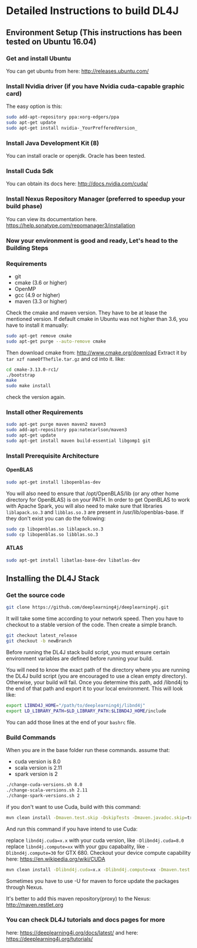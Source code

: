 # Detailed Instructions to build DL4J

## Environment Setup (This instructions has been tested on Ubuntu 16.04)

### Get and install Ubuntu

You can get ubuntu from here: http://releases.ubuntu.com/

### Install Nvidia driver (if you have Nvidia cuda-capable graphic card)

The easy option is this:

```bash
sudo add-apt-repository ppa:xorg-edgers/ppa
sudo apt-get update
sudo apt-get install nvidia-_YourPrefferedVersion_
```

### Install Java Development Kit (8)

You can install oracle or openjdk. Oracle has been tested.

### Install Cuda Sdk

You can obtain its docs here: http://docs.nvidia.com/cuda/

### Install Nexus Repository Manager (preferred to speedup your build phase)

You can view its documentation here. https://help.sonatype.com/repomanager3/installation

### Now your environment is good and ready, Let's head to the Building Steps

### Requirements

- git
- cmake (3.6 or higher)
- OpenMP
- gcc (4.9 or higher)
- maven (3.3 or higher)

Check the cmake and maven version. They have to be at lease the mentioned version. If default cmake in Ubuntu was not higher than 3.6, you have to install it manually:

```bash
sudo apt-get remove cmake
sudo apt-get purge --auto-remove cmake
```

Then download cmake from: http://www.cmake.org/download Extract it by `tar xzf nameOfThefile.tar.gz` and cd into it. like:

```bash
cd cmake-3.13.0-rc1/
./bootstrap
make 
sudo make install
```

check the version again.

### Install other Requirements

```bash
sudo apt-get purge maven maven2 maven3
sudo add-apt-repository ppa:natecarlson/maven3
sudo apt-get update
sudo apt-get install maven build-essential libgomp1 git
```

### Install Prerequisite Architecture

#### OpenBLAS

```bash
sudo apt-get install libopenblas-dev
```

You will also need to ensure that /opt/OpenBLAS/lib (or any other home directory for OpenBLAS) is on your PATH. In order to get OpenBLAS to work with Apache Spark, you will also need to make sure that libraries `liblapack.so.3` and `libblas.so.3` are present in /usr/lib/openblas-base. If they don't exist you can do the following:

```bash
sudo cp libopenblas.so liblapack.so.3
sudo cp libopenblas.so libblas.so.3
```

#### ATLAS

```bash
sudo apt-get install libatlas-base-dev libatlas-dev
```

## Installing the DL4J Stack

### Get the source code

```bash
git clone https://github.com/deeplearning4j/deeplearning4j.git
```

It will take some time according to your network speed. Then you have to checkout to a stable version of the code. Then create a simple branch.

```bash
git checkout latest_release
git checkout -b newBranch
```

Before running the DL4J stack build script, you must ensure certain environment variables are defined before running your build.

You will need to know the exact path of the directory where you are running the DL4J build script (you are encouraged to use a clean empty directory). Otherwise, your build will fail. Once you determine this path, add /libnd4j to the end of that path and export it to your local environment. This will look like:

```bash
export LIBND4J_HOME="/path/to/deeplearning4j/libnd4j"
export LD_LIBRARY_PATH=$LD_LIBRARY_PATH:$LIBND4J_HOME/include
```

You can add those lines at the end of your `bashrc` file.

### Build Commands

When you are in the base folder run these commands. assume that:

- cuda version is 8.0
- scala version is 2.11
- spark version is 2

```bash
./change-cuda-versions.sh 8.0
./change-scala-versions.sh 2.11
./change-spark-versions.sh 2
```

if you don't want to use Cuda, build with this command:

```bash
mvn clean install -Dmaven.test.skip -DskipTests -Dmaven.javadoc.skip=true -pl '!./nd4j/nd4j-backends/nd4j-backend-impls/nd4j-cuda,!./nd4j/nd4j-backends/nd4j-backend-impls/nd4j-cuda-platform,!./nd4j/nd4j-backends/nd4j-tests,!./deeplearning4j/deeplearning4j-cuda/'
```

And run this command if you have intend to use Cuda:

replace `libnd4j.cuda=x.x` with your cuda version, like `-Dlibnd4j.cuda=8.0`
replace `libnd4j.compute=xx` with your gpu capabality, like `-Dlibnd4j.compute=30` for GTX 680.
Checkout your device compute capability here: https://en.wikipedia.org/wiki/CUDA

```bash
mvn clean install -Dlibnd4j.cuda=x.x -Dlibnd4j.compute=xx -Dmaven.test.skip -DskipTests -Dmaven.javadoc.skip=true -pl '!./nd4j/nd4j-backends/nd4j-tests'
```

Sometimes you have to use -U for maven to force update the packages through Nexus.

It's better to add this maven repository(proxy) to the Nexus: http://maven.restlet.org

### You can check DL4J tutorials and docs pages for more

here: https://deeplearning4j.org/docs/latest/ and here: https://deeplearning4j.org/tutorials/

